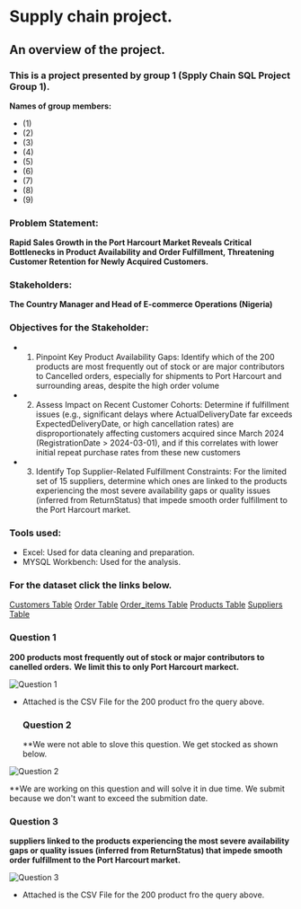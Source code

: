 # Supply chain project.

## An overview of the project.

### This is a project presented by group 1 (Spply Chain SQL Project Group 1).

**Names of group members:**
* (1)
* (2)
* (3)
* (4)
* (5)
* (6)
* (7)
* (8)
* (9)

### Problem Statement:
**Rapid Sales Growth in the Port Harcourt Market Reveals Critical Bottlenecks in Product Availability and Order Fulfillment, Threatening Customer Retention for Newly Acquired Customers.**

### Stakeholders:
**The Country Manager and Head of E-commerce Operations (Nigeria)**

### Objectives for the Stakeholder:

* 1. Pinpoint Key Product Availability Gaps: 
Identify which of the 200 products are most frequently out of stock or are major contributors to Cancelled orders, 
especially for shipments to Port Harcourt and surrounding areas, despite the high order volume
* 2. Assess Impact on Recent Customer Cohorts: 
Determine if fulfillment issues (e.g., significant delays where ActualDeliveryDate far exceeds ExpectedDeliveryDate, or high cancellation rates) are disproportionately affecting customers acquired since March 2024 (RegistrationDate > 2024-03-01), and if this correlates
with lower initial repeat purchase rates from these new customers
* 3. Identify Top Supplier-Related Fulfillment Constraints: 
For the limited set of 15 suppliers, determine which ones are linked to the products experiencing 
the most severe availability gaps or quality issues (inferred from ReturnStatus) that impede smooth order fulfillment to the Port Harcourt market.


### Tools used: 
* Excel: Used for data cleaning and preparation.
* MYSQL Workbench: Used for the analysis.

### For the dataset click the links below.
[Customers Table](https://github.com/Chibuike-Ile/Supply-chain-group-project/blob/main/Dataset/customers.csv)
[Order Table](https://github.com/Chibuike-Ile/Supply-chain-group-project/blob/main/Dataset/New_Order.csv)
[Order_items Table](https://github.com/Chibuike-Ile/Supply-chain-group-project/blob/main/Dataset/order_items.csv)
[Products Table]()
[Suppliers Table]()



### Question 1
**200 products most frequently out of stock or major contributors to canelled orders.**
**We limit this to only Port Harcourt markect.**

![Question 1](https://github.com/user-attachments/assets/123b62d4-64e6-4e3d-a814-c8f9ee54d803)

* Attached is the CSV File for the 200 product fro the query above.

  ### Question 2
  **We were not able to slove this question. We get stocked as shown below.
  
![Question 2](https://github.com/user-attachments/assets/08e58889-7b91-44df-ae0f-cf05114b0777)

**We are working on this question and will solve it in due time. We submit because we don't want to exceed the submition date.

### Question 3
**suppliers linked to the products experiencing the most severe availability gaps or quality issues (inferred from ReturnStatus) that impede smooth order fulfillment to the Port Harcourt market.**

![Question 3](https://github.com/user-attachments/assets/b4703620-7df7-41b0-b3c5-59d3bfd136bb)

* Attached is the CSV File for the 200 product fro the query above.




